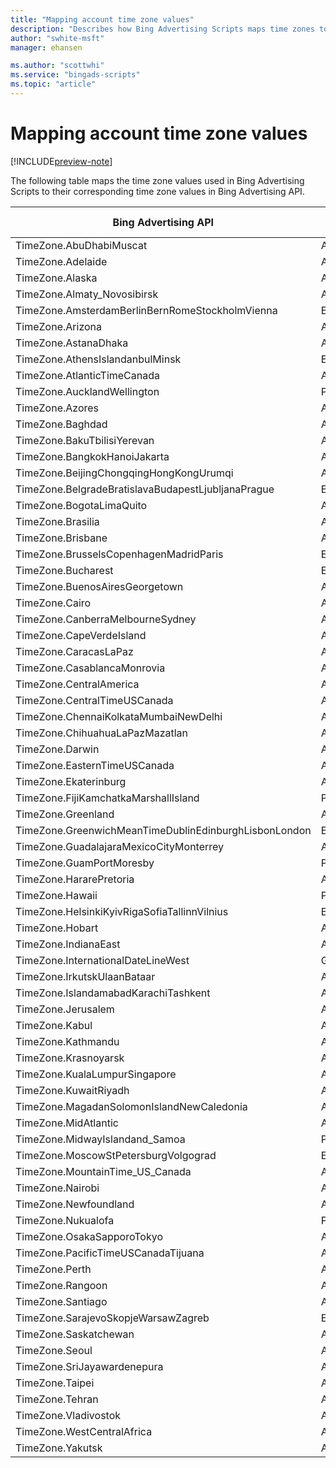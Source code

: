 ```yaml
---
title: "Mapping account time zone values"
description: "Describes how Bing Advertising Scripts maps time zones to Bing Advertising API time zone values."
author: "swhite-msft"
manager: ehansen

ms.author: "scottwhi"
ms.service: "bingads-scripts"
ms.topic: "article"
---
```


# Mapping account time zone values

[!INCLUDE[preview-note](../includes/preview-note.md)]

The following table maps the time zone values used in Bing Advertising Scripts to their corresponding time zone values in Bing Advertising API.

|Bing Advertising API|Bing Advertising Scripts
|-|-
|TimeZone.AbuDhabiMuscat|Asia/Dubai
|TimeZone.Adelaide|Australia/Adelaide
|TimeZone.Alaska|America/Anchorage
|TimeZone.Almaty_Novosibirsk|Asia/Novosibirsk
|TimeZone.AmsterdamBerlinBernRomeStockholmVienna|Europe/Berlin
|TimeZone.Arizona|America/Phoenix
|TimeZone.AstanaDhaka|Asia/Almaty
|TimeZone.AthensIslandanbulMinsk|Europe/Minsk
|TimeZone.AtlanticTimeCanada|America/Halifax
|TimeZone.AucklandWellington|Pacific/Auckland
|TimeZone.Azores|Atlantic/Azores
|TimeZone.Baghdad|Asia/Baghdad
|TimeZone.BakuTbilisiYerevan|Asia/Baku
|TimeZone.BangkokHanoiJakarta|Asia/Bangkok
|TimeZone.BeijingChongqingHongKongUrumqi|Asia/Shanghai
|TimeZone.BelgradeBratislavaBudapestLjubljanaPrague|Europe/Budapest
|TimeZone.BogotaLimaQuito|America/Bogota
|TimeZone.Brasilia|America/Sao_Paulo
|TimeZone.Brisbane|Australia/Brisbane
|TimeZone.BrusselsCopenhagenMadridParis|Europe/Paris
|TimeZone.Bucharest|Europe/Bucharest
|TimeZone.BuenosAiresGeorgetown|America/Buenos_Aires
|TimeZone.Cairo|Africa/Cairo
|TimeZone.CanberraMelbourneSydney|Australia/Sydney
|TimeZone.CapeVerdeIsland|Atlantic/Cape_Verde
|TimeZone.CaracasLaPaz|America/Caracas
|TimeZone.CasablancaMonrovia|Africa/Casablanca
|TimeZone.CentralAmerica|America/Guatemala
|TimeZone.CentralTimeUSCanada|America/Chicago
|TimeZone.ChennaiKolkataMumbaiNewDelhi|Asia/Calcutta
|TimeZone.ChihuahuaLaPazMazatlan|America/Chihuahua
|TimeZone.Darwin|Australia/Darwin
|TimeZone.EasternTimeUSCanada|America/New_York
|TimeZone.Ekaterinburg|Asia/Yekaterinburg
|TimeZone.FijiKamchatkaMarshallIsland|Pacific/Fiji
|TimeZone.Greenland|America/Godthab
|TimeZone.GreenwichMeanTimeDublinEdinburghLisbonLondon|Europe/London
|TimeZone.GuadalajaraMexicoCityMonterrey|America/Mexico_City
|TimeZone.GuamPortMoresby|Pacific/Port_Moresby
|TimeZone.HararePretoria|Africa/Harare
|TimeZone.Hawaii|Pacific/Honolulu
|TimeZone.HelsinkiKyivRigaSofiaTallinnVilnius|Europe/Kiev
|TimeZone.Hobart|Australia/Hobart
|TimeZone.IndianaEast|America/Indianapolis
|TimeZone.InternationalDateLineWest|GMT-12
|TimeZone.IrkutskUlaanBataar|Asia/Irkutsk
|TimeZone.IslandamabadKarachiTashkent|Asia/Tashkent
|TimeZone.Jerusalem|Asia/Jerusalem
|TimeZone.Kabul|Asia/Kabul
|TimeZone.Kathmandu|Asia/Kathmandu
|TimeZone.Krasnoyarsk|Asia/Krasnoyarsk
|TimeZone.KualaLumpurSingapore|Asia/Singapore
|TimeZone.KuwaitRiyadh|Asia/Riyadh
|TimeZone.MagadanSolomonIslandNewCaledonia|Asia/Magadan
|TimeZone.MidAtlantic|America/Noronha
|TimeZone.MidwayIslandand_Samoa|Pacific/Apia
|TimeZone.MoscowStPetersburgVolgograd|Europe/Moscow
|TimeZone.MountainTime_US_Canada|America/Denver
|TimeZone.Nairobi|Africa/Nairobi
|TimeZone.Newfoundland|America/St_Johns
|TimeZone.Nukualofa|Pacific/Tongatapu
|TimeZone.OsakaSapporoTokyo|Asia/Tokyo
|TimeZone.PacificTimeUSCanadaTijuana|America/Los_Angeles
|TimeZone.Perth|Australia/Perth
|TimeZone.Rangoon|Asia/Rangoon
|TimeZone.Santiago|America/Santiago
|TimeZone.SarajevoSkopjeWarsawZagreb|Europe/Warsaw
|TimeZone.Saskatchewan|America/Regina
|TimeZone.Seoul|Asia/Seoul
|TimeZone.SriJayawardenepura|Asia/Colombo
|TimeZone.Taipei|Asia/Taipei
|TimeZone.Tehran|Asia/Tehran
|TimeZone.Vladivostok|Asia/Vladivostok
|TimeZone.WestCentralAfrica|Africa/Lagos
|TimeZone.Yakutsk|Asia/Yakutsk
